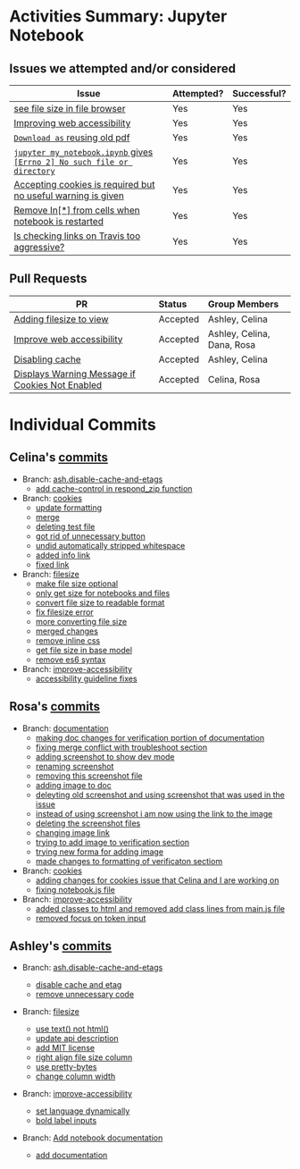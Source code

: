 # Activities Summary: Jupyter Notebook

## Issues we attempted and/or considered
| Issue      | Attempted?   |  Successful? |
| ------------- |:-------------|:-----|
|[see file size in file browser](https://github.com/jupyter/notebook/issues/3521)| Yes| Yes |
|[Improving web accessibility](https://github.com/jupyter/notebook/issues/3471)| Yes | Yes | 
| [`Download as` reusing old pdf](https://github.com/jupyter/notebook/issues/3251) | Yes | Yes |
| [`jupyter my_notebook.ipynb` gives `[Errno 2] No such file or directory`](https://github.com/jupyter/notebook/issues/3396)| Yes | Yes | 
| [Accepting cookies is required but no useful warning is given](https://github.com/jupyter/notebook/issues/2337) | Yes | Yes |
| [Remove In[*] from cells when notebook is restarted](https://github.com/jupyter/notebook/issues/2460)| Yes | Yes | 
| [Is checking links on Travis too aggressive?](https://github.com/jupyter/notebook/issues/3292)| Yes | Yes |

## Pull Requests
| PR       | Status          |  Group Members |
| ------------- |:-------------|:-----|
| [Adding filesize to view](https://github.com/jupyter/notebook/pull/3539)| Accepted         |  Ashley, Celina  |
| [Improve web accessibility](https://github.com/jupyter/notebook/pull/3507) | Accepted         |  Ashley, Celina, Dana, Rosa  |
|[Disabling cache](https://github.com/jupyter/notebook/pull/3484) | Accepted         |  Ashley, Celina | 
|[Displays Warning Message if Cookies Not Enabled](https://github.com/jupyter/notebook/pull/3511) | Accepted | Celina, Rosa| 
  
  
  
# Individual Commits

## Celina's [commits](https://github.com/jupyter/notebook/commits?author=ckilcrease)
- Branch: [ash.disable-cache-and-etags](https://github.com/nyu-ossd-s18/notebook/commits/ash.disable-cache-and-etags)
  - [add cache-control in respond_zip function](https://github.com/nyu-ossd-s18/notebook/commit/e56060a67abe98ca16793ab3cfd31b45ba4510ca)
- Branch: [cookies](https://github.com/nyu-ossd-s18/notebook/commits/cookies)
  - [update formatting](https://github.com/nyu-ossd-s18/notebook/commit/de36de41399e89fed97660f4411039e1d4076bf0)
  - [merge](https://github.com/nyu-ossd-s18/notebook/commit/3f1f14d7a79eb8753ae3ffdee0928a615660275b)
  - [deleting test file](https://github.com/nyu-ossd-s18/notebook/commit/adb1302b8f7499179ed942533b9cfacc0a7c0c6d)
  - [got rid of unnecessary button](https://github.com/nyu-ossd-s18/notebook/commit/2cdee92760a5069587cfe70dc96a19ba1c903d56)
  - [undid automatically stripped whitespace](https://github.com/nyu-ossd-s18/notebook/commit/e1d8bbbc0715c1fdf453e405f07054c3fd533f71)
  - [added info link](https://github.com/nyu-ossd-s18/notebook/commit/d73c45147f87399dabe17c41ffe7c901c80435c7)
  - [fixed link](https://github.com/nyu-ossd-s18/notebook/commit/9bc3f998651eabe4906bdf88740716ab41ddc291)
- Branch: [filesize](https://github.com/nyu-ossd-s18/notebook/commits/filesize)
  - [make file size optional](https://github.com/nyu-ossd-s18/notebook/commit/b864f5aaccd702fb296b29107d4dd54f384cb3cc)
  - [only get size for notebooks and files](https://github.com/nyu-ossd-s18/notebook/commit/3315dbd55f5c1ab1a0f96456f9fbb7d6f9238bc6)
  - [convert file size to readable format](https://github.com/nyu-ossd-s18/notebook/commit/42c3c02f9564450ea83f917c1274f0da24ddcfdd)
  - [fix filesize error](https://github.com/nyu-ossd-s18/notebook/commit/d19f97017fe2bfc887d274b5addbd0e550a0e181)
  - [more converting file size](https://github.com/nyu-ossd-s18/notebook/commit/13933f396af2c8a0c5705e434099d8c7d9da085e)
  - [merged changes](https://github.com/nyu-ossd-s18/notebook/commit/8cc9734c77cfcf44146d3b7ad2f987cf1485a3c4)
  - [remove inline css](https://github.com/nyu-ossd-s18/notebook/commit/06214aea0a71ea97ec1f7f8b837cd45e359918c5)
  - [get file size in base model](https://github.com/nyu-ossd-s18/notebook/commit/174e72417493a7eb5ab5db0a9d99df0a4b0acb09)
  - [remove es6 syntax](https://github.com/nyu-ossd-s18/notebook/commit/192e3fe9d8dcbaec470017e024378e7ed084ad1f)
- Branch: [improve-accessibility](https://github.com/nyu-ossd-s18/notebook/commits/improve-accessibility)
  - [accessibility guideline fixes](https://github.com/nyu-ossd-s18/notebook/commit/4f45bdc3dce73fea21d4fcccd545678d6179640e)
  
## Rosa's [commits](https://github.com/jupyter/notebook/commits?author=rosaswaby)
- Branch: [documentation](https://github.com/nyu-ossd-s18/notebook/commits/documentation)
  - [making doc changes for verification portion of documentation](https://github.com/nyu-ossd-s18/notebook/commit/d736b2efd7df402ee3f9d13bc281eb83f02905cb)
  - [fixing merge conflict with troubleshoot section](https://github.com/nyu-ossd-s18/notebook/commit/e2e9c40d2009a7294a64771dac97b55e0d540a0a)
  - [adding screenshot to show dev mode](https://github.com/nyu-ossd-s18/notebook/commit/29447f79c6b4bc524d2f4a099e8253acfc5e833b)
  - [renaming screenshot](https://github.com/nyu-ossd-s18/notebook/commit/98138bb7a3e2e30dc42b89fb658f9c86a1066bf0)
  - [removing this screenshot file](https://github.com/nyu-ossd-s18/notebook/commit/da4c6ffc06c84154e869b71087f6196a9ab7b9e4)
  - [adding image to doc](https://github.com/nyu-ossd-s18/notebook/commit/b21ec3a7c0e9b8e340bdcf1c09d6614a6c07f011)
  - [deleyting old screenshot and using screenshot that was used in the issue](https://github.com/nyu-ossd-s18/notebook/commit/cfca135dd6d708de1f1356927c03a151763528a5)
  - [instead of using screenshot i am now using the link to the image](https://github.com/nyu-ossd-s18/notebook/commit/5b643394537ca19d58568d4427ced43b8984df15)
  - [deleting the screenshot files](https://github.com/nyu-ossd-s18/notebook/commit/8f08ed6c28ab8e1cd6670be411ac1b32ea496a24)
  - [changing image link](https://github.com/nyu-ossd-s18/notebook/commit/64c576a5c0bf947e04bd0951dac274494c61fb43)
  - [trying to add image to verification section](https://github.com/nyu-ossd-s18/notebook/commit/7565b4829ca4905b8e8380924e0903862e6a3380)
  - [trying new forma for adding image](https://github.com/nyu-ossd-s18/notebook/commit/92918060629beaf2b8454fe6302f73a6469d65af)
  - [made changes to formatting of verificaton sectiom](https://github.com/nyu-ossd-s18/notebook/commit/b13a7915e5658925ea4d25436b334ba802326196)
- Branch: [cookies](https://github.com/nyu-ossd-s18/notebook/commits/cookies)
  - [adding changes for cookies issue that Celina and I are working on](https://github.com/nyu-ossd-s18/notebook/commit/d5bc78fdc2aee0115f8d8039f3cd49802dca8da1)
  - [fixing notebook.js file](https://github.com/nyu-ossd-s18/notebook/commit/40558fbcdc97e481d7d9c899c35551c4a098149f)
- Branch: [improve-accessibility](https://github.com/nyu-ossd-s18/notebook/commits/cookies)
  - [added classes to html and removed add class lines from main.js file](https://github.com/nyu-ossd-s18/notebook/commit/72bedfc36d247854567a993bcd897b9f3c4bd483)
  - [removed focus on token input](https://github.com/nyu-ossd-s18/notebook/commit/5361b723191eeb411cfc9dbf007f72ce5dd08b89)

 ## Ashley's [commits](https://github.com/jupyter/notebook/commits?author=ashleytqy)
- Branch: [ash.disable-cache-and-etags](https://github.com/nyu-ossd-s18/notebook/commits/ash.disable-cache-and-etags)
  - [disable cache and etag](https://github.com/jupyter/notebook/pull/3484/commits/7b8894fe5958275e6e5c2348ac40c91c48c49f9c)
  - [remove unnecessary code](https://github.com/jupyter/notebook/pull/3484/commits/3f6bfde0a30d322d80e54fa513bc3ff09923ab86)

- Branch: [filesize](https://github.com/nyu-ossd-s18/notebook/commits/filesize)
  - [use text() not html()](https://github.com/jupyter/notebook/commit/dee58e0a086bde53a661a9c526ff79c2f107e788)
  - [update api description](https://github.com/jupyter/notebook/commit/577cbe52b7369f9db67f0f5ed59eeda2efa4eea9)
  - [add MIT license](https://github.com/jupyter/notebook/commit/dd608ad2bd30207c85ae321dd03093ded008ec58)
  - [right align file size column](https://github.com/jupyter/notebook/commit/d35ac8bc3ac88c63d98538631b4cca79dea05dd2)
  - [use pretty-bytes](https://github.com/jupyter/notebook/commit/2e9ba4a1acb0f8ea329860dac6c98a4a13d65d13)
  - [change column width](https://github.com/jupyter/notebook/commit/abe05dea420f2cce107c4f8c13d38f122161590d)
  
- Branch: [improve-accessibility](https://github.com/nyu-ossd-s18/notebook/commits/improve-accessibility)
  - [set language dynamically](https://github.com/jupyter/notebook/commit/6b7983866b3e79c8131bd452a0a37c53ae8cb686)
  - [bold label inputs](https://github.com/jupyter/notebook/commit/f839d72b1f159f7c4f31d5d0266d2f882c45824e)
    
- Branch: [Add notebook documentation](https://github.com/nyu-ossd-s18/jupyter/tree/add-notebook-documentation)
  - [add documentation](https://github.com/jupyter/jupyter/pull/332/commits/565df0c2c0b567f8d38b747537eeb1fbd1070f98)
